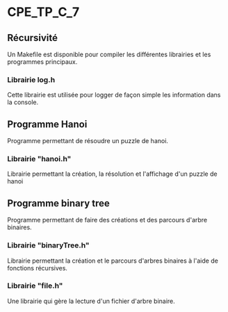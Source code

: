 # CPE_TP_C_7
## Récursivité

Un Makefile est disponible pour compiler les différentes librairies et les programmes principaux.

### Librairie log.h
Cette librairie est utilisée pour logger de façon simple les information dans la console.


## Programme Hanoi
Programme permettant de résoudre un puzzle de hanoi.

### Librairie "hanoi.h"
Librairie permettant la création, la résolution et l'affichage d'un puzzle de hanoi


## Programme binary tree
Programme permettant de faire des créations et des parcours d'arbre binaires.

### Librairie "binaryTree.h"
Librairie permettant la création et le parcours d'arbres binaires à l'aide de fonctions récursives.

### Librairie "file.h"

Une librairie qui gère la lecture d'un fichier d'arbre binaire.
